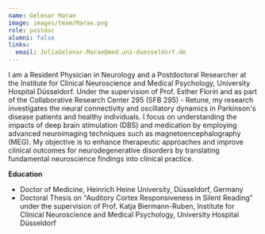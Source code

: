 ```yaml
---
name: Gelenar Marae
image: images/team/Marae.png
role: postdoc
alumni: false
links:
  email: JuliaGelenar.Marae@med.uni-duesseldorf.de
---
```

I am a Resident Physician in Neurology and a Postdoctoral Researcher at the Institute for Clinical Neuroscience and Medical Psychology, University Hospital Düsseldorf. Under the supervision of Prof. Esther Florin and as part of the Collaborative Research Center 295 (SFB 295) - Retune, my research investigates the neural connectivity and oscillatory dynamics in Parkinson's disease patients and healthy individuals. I focus on understanding the impacts of deep brain stimulation (DBS) and medication by employing advanced neuroimaging techniques such as magnetoencephalography (MEG). My objective is to enhance therapeutic approaches and improve clinical outcomes for neurodegenerative disorders by translating fundamental neuroscience findings into clinical practice.

**Education**
- Doctor of Medicine, Heinrich Heine University, Düsseldorf, Germany
- Doctoral Thesis on "Auditory Cortex Responsiveness in Silent Reading" under the supervision of Prof. Katja Biermann-Ruben, Institute for Clinical Neuroscience and Medical Psychology, University Hospital Düsseldorf
